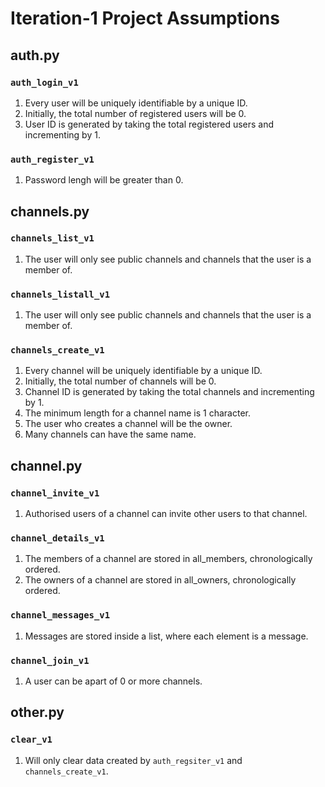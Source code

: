 # Iteration-1 Project Assumptions
## auth.py
### `auth_login_v1`
1. Every user will be uniquely identifiable by a unique ID.
2. Initially, the total number of registered users will be 0.
3. User ID is generated by taking the total registered users and incrementing by 1. 
### `auth_register_v1`
1. Password lengh will be greater than 0.

## channels.py
### `channels_list_v1`
1. The user will only see public channels and channels that the user is a member of.
### `channels_listall_v1`
1. The user will only see public channels and channels that the user is a member of.
### `channels_create_v1`
1. Every channel will be uniquely identifiable by a unique ID.
2. Initially, the total number of channels will be 0.
3. Channel ID is generated by taking the total channels and incrementing by 1. 
4. The minimum length for a channel name is 1 character.
5. The user who creates a channel will be the owner.
6. Many channels can have the same name.

## channel.py
### `channel_invite_v1`
1. Authorised users of a channel can invite other users to that channel.
### `channel_details_v1`
1. The members of a channel are stored in all_members, chronologically ordered.
2. The owners of a channel are stored in all_owners, chronologically ordered.
### `channel_messages_v1`
1. Messages are stored inside a list, where each element is a message.
### `channel_join_v1`
1. A user can be apart of 0 or more channels.

## other.py
### `clear_v1`
1. Will only clear data created by `auth_regsiter_v1` and `channels_create_v1`.
